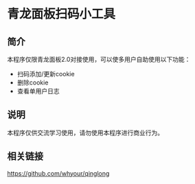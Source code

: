 # 青龙面板扫码小工具

## 简介
本程序仅限青龙面板2.0对接使用，可以使多用户自助使用以下功能：
* 扫码添加/更新cookie
* 删除cookie
* 查看单用户日志

## 说明
本程序仅供交流学习使用，请勿使用本程序进行商业行为。

## 相关链接
<https://github.com/whyour/qinglong>
